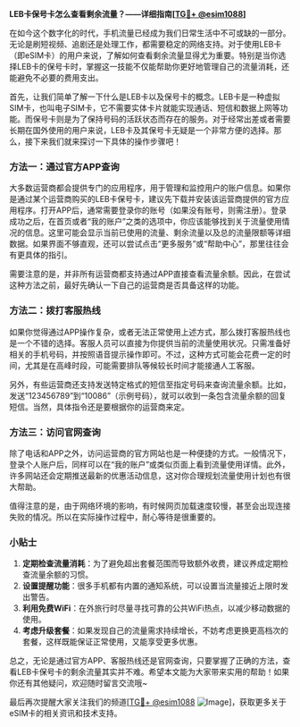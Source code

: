 **LEB卡保号卡怎么查看剩余流量？——详细指南[[TG💪+ @esim1088](https://t.me/s/esim1088)]**

在如今这个数字化的时代，手机流量已经成为我们日常生活中不可或缺的一部分。无论是刷短视频、追剧还是处理工作，都需要稳定的网络支持。对于使用LEB卡（即eSIM卡）的用户来说，了解如何查看剩余流量显得尤为重要。特别是当你选择LEB卡的保号卡时，掌握这一技能不仅能帮助你更好地管理自己的流量消耗，还能避免不必要的费用支出。

首先，让我们简单了解一下什么是LEB卡以及保号卡的概念。LEB卡是一种虚拟SIM卡，也叫电子SIM卡，它不需要实体卡片就能实现通话、短信和数据上网等功能。而保号卡则是为了保持号码的活跃状态而存在的服务。对于经常出差或者需要长期在国外使用的用户来说，LEB卡及其保号卡无疑是一个非常方便的选择。那么，接下来我们就来探讨一下具体的操作步骤吧！

### 方法一：通过官方APP查询

大多数运营商都会提供专门的应用程序，用于管理和监控用户的账户信息。如果你是通过某个运营商购买的LEB卡保号卡，建议先下载并安装该运营商提供的官方应用程序。打开APP后，通常需要登录你的账号（如果没有账号，则需注册）。登录成功之后，在首页或者“我的账户”之类的选项中，你应该能够找到关于流量使用情况的信息。这里可能会显示当前已使用的流量、剩余流量以及总的流量限额等详细数据。如果界面不够直观，还可以尝试点击“更多服务”或“帮助中心”，那里往往会有更具体的指引。

需要注意的是，并非所有运营商都支持通过APP直接查看流量余额。因此，在尝试这种方法之前，最好先确认一下自己的运营商是否具备这样的功能。

### 方法二：拨打客服热线

如果你觉得通过APP操作复杂，或者无法正常使用上述方式，那么拨打客服热线也是一个不错的选择。客服人员可以直接为你提供当前的流量使用状况。只需准备好相关的手机号码，并按照语音提示操作即可。不过，这种方式可能会花费一定的时间，尤其是在高峰时段，可能需要排队等候较长时间才能接通人工客服。

另外，有些运营商还支持发送特定格式的短信至指定号码来查询流量余额。比如，发送“123456789”到“10086”（示例号码），就可以收到一条包含流量余额的回复短信。当然，具体指令还是要根据你的运营商来定。

### 方法三：访问官网查询

除了电话和APP之外，访问运营商的官方网站也是一种便捷的方式。一般情况下，登录个人账户后，同样可以在“我的账户”或类似页面上看到流量使用详情。此外，许多网站还会定期推送最新的优惠活动信息，这对你合理规划流量使用计划也有很大帮助。

值得注意的是，由于网络环境的影响，有时候网页加载速度较慢，甚至会出现连接失败的情况。所以在实际操作过程中，耐心等待是很重要的。

### 小贴士

1. **定期检查流量消耗**：为了避免超出套餐范围而导致额外收费，建议养成定期检查流量余额的习惯。
2. **设置提醒功能**：很多手机都有内置的通知系统，可以设置当流量接近上限时发出警告。
3. **利用免费WiFi**：在外旅行时尽量寻找可靠的公共WiFi热点，以减少移动数据的使用。
4. **考虑升级套餐**：如果发现自己的流量需求持续增长，不妨考虑更换更高档次的套餐，这样既能保证正常使用，又能享受更多优惠。

总之，无论是通过官方APP、客服热线还是官网查询，只要掌握了正确的方法，查看LEB卡保号卡的剩余流量其实并不难。希望本文能为大家带来实用的帮助！如果你还有其他疑问，欢迎随时留言交流哦~

最后再次提醒大家关注我们的频道[[TG💪+ @esim1088](https://t.me/s/esim1088) ![Image](https://i.postimg.cc/4NQfJmqS/Snipaste-2025-05-13-00-14-12.png)]，获取更多关于eSIM卡的相关资讯和技术支持。